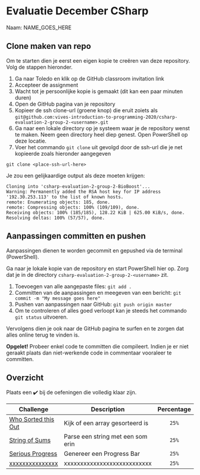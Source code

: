 # Evaluatie December CSharp

Naam: NAME_GOES_HERE

## Clone maken van repo

Om te starten dien je eerst een eigen kopie te creëren van deze repository. Volg de stappen hieronder.

1. Ga naar Toledo en klik op de GitHub classroom invitation link
2. Accepteer de assignment
3. Wacht tot je persoonlijke kopie is gemaakt (dit kan een paar minuten duren)
4. Open de GitHub pagina van je repository
5. Kopieer de ssh clone-url (groene knop) die eruit zoiets als `git@github.com:vives-introduction-to-programming-2020/csharp-evaluation-2-group-2-<username>.git`
6. Ga naar een lokale directory op je systeem waar je de repository wenst te maken. Neem geen directory heel diep genest. Open PowerShell op deze locatie.
7. Voer het commando `git clone` uit gevolgd door de ssh-url die je net kopieerde zoals hieronder aangegeven

```shell
git clone <place-ssh-url-here>
```

Je zou een gelijkaardige output als deze moeten krijgen:

```text
Cloning into 'csharp-evaluation-2-group-2-BioBoost'...
Warning: Permanently added the RSA host key for IP address '192.30.253.113' to the list of known hosts.
remote: Enumerating objects: 185, done.
remote: Compressing objects: 100% (109/109), done.
Receiving objects: 100% (185/185), 128.22 KiB | 625.00 KiB/s, done.
Resolving deltas: 100% (57/57), done.
```

## Aanpassingen committen en pushen

Aanpassingen dienen te worden gecommit en gepushed via de terminal (PowerShell).

Ga naar je lokale kopie van de repository en start PowerShell hier op. Zorg dat je in de directory `csharp-evaluation-2-group-2-<username>` zit.

1. Toevoegen van alle aangepaste files: `git add .`
2. Committen van de aanpassingen en meegeven van een bericht: `git commit -m "My message goes here"`
3. Pushen van aanpassingen naar GitHub: `git push origin master`
4. Om te controleren of alles goed verloopt kan je steeds het commando `git status` uitvoeren.

Vervolgens dien je ook naar de GitHub pagina te surfen en te zorgen dat alles online terug te vinden is.

**Opgelet!** Probeer enkel code te committen die compileert. Indien je er niet geraakt plaats dan niet-werkende code in commentaar vooraleer te committen.

## Overzicht

Plaats een ✔️ bij de oefeningen die volledig klaar zijn.

| Challenge | Description | Percentage |
| --- | --- | :---: |
| [Who Sorted this Out](./WhoSortedThisOut/README.md) | Kijk of een array gesorteerd is | `25%` |
| [String of Sums](./StringOfSums/README.md) | Parse een string met een som erin | `25%` |
| [Serious Progress](./SeriousProgress/README.md) | Genereer een Progress Bar | `25%` |
| [xxxxxxxxxxxxxxx](./xxxxxxxxxxxxx/README.md) | xxxxxxxxxxxxxxxxxxxxxxxxxxx | `25%` |
